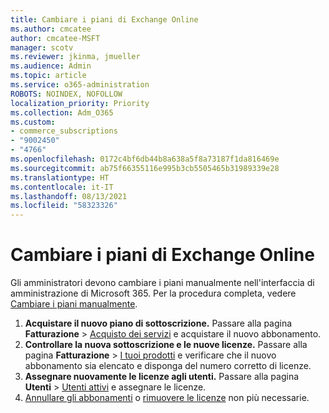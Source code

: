 ```yaml
---
title: Cambiare i piani di Exchange Online
ms.author: cmcatee
author: cmcatee-MSFT
manager: scotv
ms.reviewer: jkinma, jmueller
ms.audience: Admin
ms.topic: article
ms.service: o365-administration
ROBOTS: NOINDEX, NOFOLLOW
localization_priority: Priority
ms.collection: Adm_O365
ms.custom:
- commerce_subscriptions
- "9002450"
- "4766"
ms.openlocfilehash: 0172c4bf6db44b8a638a5f8a73187f1da816469e
ms.sourcegitcommit: ab75f66355116e995b3cb5505465b31989339e28
ms.translationtype: HT
ms.contentlocale: it-IT
ms.lasthandoff: 08/13/2021
ms.locfileid: "58323326"
---
```

# <a name="change-exchange-online-plans"></a>Cambiare i piani di Exchange Online

Gli amministratori devono cambiare i piani manualmente nell'interfaccia di amministrazione di Microsoft 365. Per la procedura completa, vedere [Cambiare i piani manualmente](https://docs.microsoft.com/microsoft-365/commerce/subscriptions/change-plans-manually).

1. **Acquistare il nuovo piano di sottoscrizione.** Passare alla pagina **Fatturazione** > [Acquisto dei servizi](https://go.microsoft.com/fwlink/p/?linkid=868433) e acquistare il nuovo abbonamento.
2. **Controllare la nuova sottoscrizione e le nuove licenze.** Passare alla pagina **Fatturazione** > [I tuoi prodotti](https://go.microsoft.com/fwlink/p/?linkid=842054) e verificare che il nuovo abbonamento sia elencato e disponga del numero corretto di licenze.
3. **Assegnare nuovamente le licenze agli utenti.** Passare alla pagina **Utenti** > [Utenti attivi](https://go.microsoft.com/fwlink/p/?linkid=834822) e assegnare le licenze.
4. [Annullare gli abbonamenti](https://docs.microsoft.com/microsoft-365/commerce/subscriptions/cancel-your-subscription) o [rimuovere le licenze](https://docs.microsoft.com/microsoft-365/commerce/licenses/buy-licenses) non più necessarie.